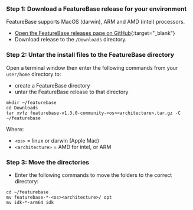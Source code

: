 ### Step 1: Download a FeatureBase release for your environment

FeatureBase supports MacOS (darwin), ARM and AMD (intel) processors.

* [Open the FeatureBase releases page on GitHub](https://github.com/FeatureBaseDB/FeatureBase/releases){:target="_blank"}
* Download release to the `/Downloads` directory.

### Step 2: Untar the install files to the FeatureBase directory

Open a terminal window then enter the following commands from your `user/home` directory to:
* create a FeatureBase directory
* untar the FeatureBase release to that directory

```
mkdir ~/featurebase
cd Downloads
tar xvfz featurebase-v1.3.0-community-<os><architecture>.tar.gz -C ~/featurebase
```

Where:
* `<os>` = linux or darwin (Apple Mac)
* `<architecture>` = AMD for intel, or ARM

### Step 3: Move the directories

* Enter the following commands to move the folders to the correct directory:

```
cd ~/featurebase
mv featurebase-*-<os><architecture>/ opt
mv idk-*-arm64 idk
```
